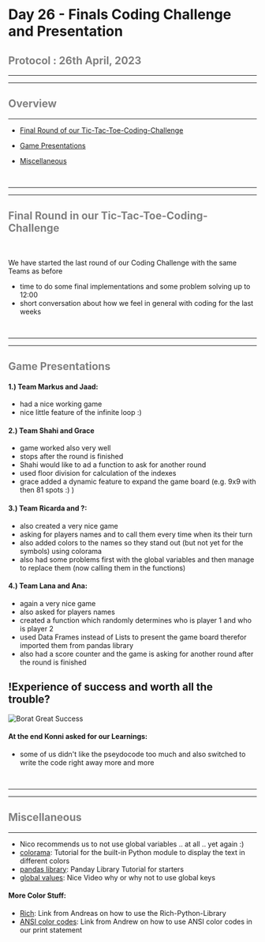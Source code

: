 #  __Day 26 - Finals Coding Challenge and Presentation__

## <span style="color:grey"> __Protocol : 26th April, 2023__

---
---
## <span style="color:grey"> __Overview__ </span>
--- 

* <span style="color:grey"> [Final Round of our Tic-Tac-Toe-Coding-Challenge](#final-round-of-our-tic-tac-toe-coding-challenge)

* <span style="color:grey"> [Game Presentations](#game-presentations)

* <span style="color:grey"> [Miscellaneous](#miscellaneous)




<br>

---
---
##  <span style="color:grey"> __Final Round in our Tic-Tac-Toe-Coding-Challenge__ </span>

<br>

We have started the last round of our Coding Challenge with the same Teams as before
- time to do some final implementations and some problem solving up to 12:00
- short conversation about how we feel in general with coding for the last weeks




<br>

---
---
##  <span style="color:grey"> __Game Presentations__ </span>

#### 1.) Team Markus and Jaad:
- had a nice working game
- nice little feature of the infinite loop :)

#### 2.) Team Shahi and Grace

- game worked also very well
- stops after the round is finished
- Shahi would like to ad a function to ask for another round
- used floor division for calculation of the indexes 
- grace added a dynamic feature to expand the game board (e.g. 9x9 with then 81 spots :) )

#### 3.) Team Ricarda and ?:

- also created a very nice game
- asking for players names and to call them every time when its their turn 
- also added colors to the names so they stand out (but not yet for the symbols) using colorama
- also had some problems first with the global variables and then manage to replace them (now calling them in the functions)

#### 4.) Team Lana and Ana:

- again a very nice game
- also asked for players names
- created a function which randomly determines who is player 1 and who is player 2
- used Data Frames instead of Lists to present the game board therefor imported them from pandas library
- also had a score counter and the game is asking for another round after the round is finished


    
## !Experience of success and worth all the trouble?
![Borat Great Success](https://media.giphy.com/media/a0h7sAqON67nO/giphy.gif)

    
#### At the end Konni asked for our Learnings:

- some of us didn't like the pseydocode too much and also switched to write the code right away more and more




<br>

---
---

## <span style="color:grey"> __Miscellaneous__

---
- Nico recommends us to not use global variables .. at all .. yet again :)
- [colorama](https://pypi.org/project/colorama/): Tutorial for the built-in Python module to display the text in different colors
- [pandas library](https://stackabuse.com/beginners-tutorial-on-the-pandas-python-library/): Panday Library Tutorial for starters
- [global values](https://www.youtube.com/watch?v=UEuXQjPUwcw): Nice Video why or why not to use global keys

#### More Color Stuff:
- [Rich](https://pypi.org/project/rich/): Link from Andreas on how to use the Rich-Python-Library
- [ANSI color codes](https://www.geeksforgeeks.org/how-to-add-colour-to-text-python/): Link from Andrew on how to use ANSI color codes in our print         statement


